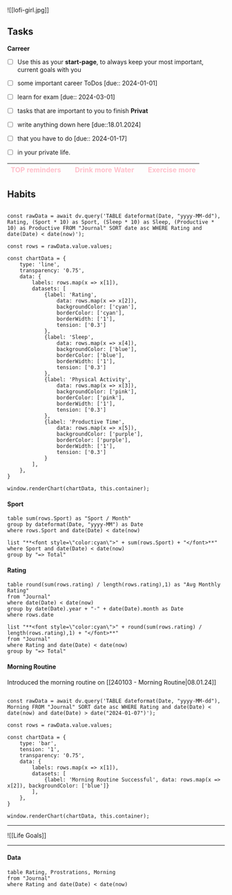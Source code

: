 ![[lofi-girl.jpg]]
## Tasks
**Carreer**
- [ ] Use this as your **start-page**, to always keep your most important, current goals with you
- [ ] some important career ToDos [due:: 2024-01-01]
- [ ] learn for exam [due:: 2024-03-01]
- [ ] tasks that are important to you to finish
**Privat**
- [ ] write anything down here [due::18.01.2024]
- [ ] that you have to do [due:: 2024-01-17]
- [ ] in your private life.


| <font style="color:pink">TOP reminders</font> |  | <font style="color:pink">Drink more Water</font> |  | <font style="color:pink">Exercise more</font> |
| ---- | ---- | ---- | ---- | ---- |
## Habits
```dataviewjs

const rawData = await dv.query('TABLE dateformat(Date, "yyyy-MM-dd"), Rating, (Sport * 10) as Sport, (Sleep * 10) as Sleep, (Productive * 10) as Productive FROM "Journal" SORT date asc WHERE Rating and date(Date) < date(now)');

const rows = rawData.value.values;

const chartData = {
    type: 'line',
    transparency: '0.75',
    data: {
        labels: rows.map(x => x[1]),
        datasets: [
            {label: 'Rating',
	            data: rows.map(x => x[2]),
	            backgroundColor: ['cyan'],
	            borderColor: ['cyan'],
	            borderWidth: ['1'],
	            tension: ['0.3']
	        },
	        {label: 'Sleep',
		        data: rows.map(x => x[4]),
		        backgroundColor: ['blue'],
		        borderColor: ['blue'],
		        borderWidth: ['1'],
		        tension: ['0.3']
		    },
            {label: 'Physical Activity',
	            data: rows.map(x => x[3]),
	            backgroundColor: ['pink'],
	            borderColor: ['pink'],
	            borderWidth: ['1'],
		        tension: ['0.3']
	        },
	        {label: 'Productive Time',
		        data: rows.map(x => x[5]),
		        backgroundColor: ['purple'],
		        borderColor: ['purple'],
		        borderWidth: ['1'],
		        tension: ['0.3']
	        }
        ],
    },
}

window.renderChart(chartData, this.container);
```
#### Sport
```dataview
table sum(rows.Sport) as "Sport / Month"
group by dateformat(Date, "yyyy-MM") as Date
where rows.Sport and date(Date) < date(now)
```
```dataview
list "**<font style=\"color:cyan\">" + sum(rows.Sport) + "</font>**"
where Sport and date(Date) < date(now)
group by "=> Total"
```
#### Rating
```dataview
table round(sum(rows.rating) / length(rows.rating),1) as "Avg Monthly Rating"
from "Journal"
where date(Date) < date(now)
group by date(Date).year + "-" + date(Date).month as Date
where rows.date
```
```dataview
list "**<font style=\"color:cyan\">" + round(sum(rows.rating) / length(rows.rating),1) + "</font>**"
from "Journal"
where Rating and date(Date) < date(now)
group by "=> Total"
```
#### Morning Routine
Introduced the morning routine on [[240103 - Morning Routine|08.01.24]]
```dataviewjs

const rawData = await dv.query('TABLE dateformat(Date, "yyyy-MM-dd"), Morning FROM "Journal" SORT date asc WHERE Rating and date(Date) < date(now) and date(Date) > date("2024-01-07")');

const rows = rawData.value.values;

const chartData = {
    type: 'bar',
    tension: '1',
    transparency: '0.75',
    data: {
        labels: rows.map(x => x[1]),
        datasets: [
            {label: 'Morning Routine Successful', data: rows.map(x => x[2]), backgroundColor: ['blue']}
        ],
    },
}

window.renderChart(chartData, this.container);
```
---
![[Life Goals]]

---
#### Data
```dataview
table Rating, Prostrations, Morning
from "Journal"
where Rating and date(Date) < date(now)
```
